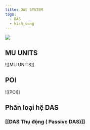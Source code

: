 ```yaml
---
title: DAS SYSTEM
tags:
  - DAS
  - kich_song
---
```


![](https://res.cloudinary.com/dcqf82eor/image/upload/f_auto/v1750301134/kysudienvn/nvvotumi63a3dgx2oeby.png)
## MU UNITS
![[MU UNITS]]

## POI

![[POI]]

## Phân loại hệ DAS

### [[DAS Thụ động ( Passive DAS)]]

